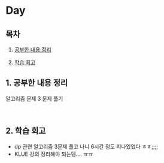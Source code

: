 <!--
구조
*
    *
        * <br>
            &nbsp; - &nbsp; <br>
                &nbsp;&nbsp;&nbsp;&nbsp; ‣ &nbsp; <br>
                    &nbsp;&nbsp;&nbsp;&nbsp;&nbsp;&nbsp;&nbsp;&nbsp; * &nbsp; <br>
-->

# Day 

## 목차 

1. [공부한 내용 정리](#1-공부한-내용-정리)

2. [학습 회고](#2-학습-회고)

## 1. 공부한 내용 정리

알고리즘 문제 3 문제 풀기

<br>


## 2. 학습 회고

* dp 관련 알고리즘 3문제 풀고 나니 6시간 정도 지나있었다 ㅎㅎ;;;; 
* KLUE 강의 정리해야 되는뎅.... ㅠㅠ

<br>